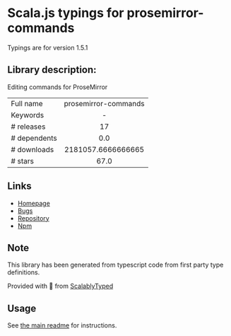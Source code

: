 
# Scala.js typings for prosemirror-commands

Typings are for version 1.5.1

## Library description:
Editing commands for ProseMirror

|                    |                 |
| ------------------ | :-------------: |
| Full name          | prosemirror-commands |
| Keywords           | - |
| # releases         | 17 |
| # dependents       | 0.0 |
| # downloads        | 2181057.6666666665 |
| # stars            | 67.0 |

## Links
- [Homepage](https://github.com/prosemirror/prosemirror-commands#readme)
- [Bugs](https://github.com/prosemirror/prosemirror-commands/issues)
- [Repository](https://github.com/prosemirror/prosemirror-commands)
- [Npm](https://www.npmjs.com/package/prosemirror-commands)
    


## Note
This library has been generated from typescript code from first party type definitions.

Provided with :purple_heart: from [ScalablyTyped](https://github.com/oyvindberg/ScalablyTyped)

## Usage
See [the main readme](../../readme.md) for instructions.


